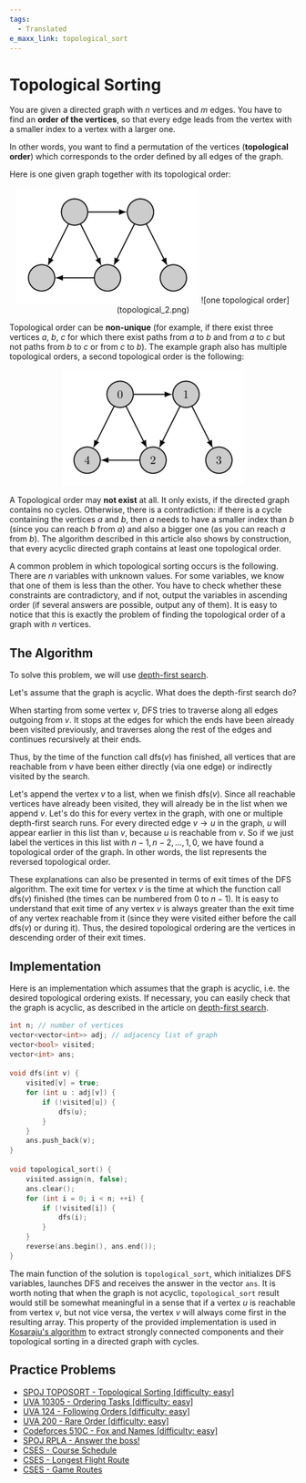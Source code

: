 ```yaml
---
tags:
  - Translated
e_maxx_link: topological_sort
---
```


# Topological Sorting

You are given a directed graph with $n$ vertices and $m$ edges.
You have to find an **order of the vertices**, so that every edge leads from the vertex with a smaller index to a vertex with a larger one.

In other words, you want to find a permutation of the vertices (**topological order**) which corresponds to the order defined by all edges of the graph.

Here is one given graph together with its topological order:

<div style="text-align: center;">
  <img src="topological_1.png" alt="example directed graph">
  ![one topological order](topological_2.png)
</div>

Topological order can be **non-unique** (for example, if there exist three vertices $a$, $b$, $c$ for which there exist paths from $a$ to $b$ and from $a$ to $c$ but not paths from $b$ to $c$ or from $c$ to $b$).
The example graph also has multiple topological orders, a second topological order is the following:
<div style="text-align: center;">
  <img src="topological_3.png" alt="second topological order">
</div>

A Topological order may **not exist** at all.
It only exists, if the directed graph contains no cycles.
Otherwise, there is a contradiction: if there is a cycle containing the vertices $a$ and $b$, then $a$ needs to have a smaller index than $b$ (since you can reach $b$ from $a$) and also a bigger one (as you can reach $a$ from $b$).
The algorithm described in this article also shows by construction, that every acyclic directed graph contains at least one topological order.

A common problem in which topological sorting occurs is the following. There are $n$ variables with unknown values. For some variables, we know that one of them is less than the other. You have to check whether these constraints are contradictory, and if not, output the variables in ascending order (if several answers are possible, output any of them). It is easy to notice that this is exactly the problem of finding the topological order of a graph with $n$ vertices.

## The Algorithm

To solve this problem, we will use [depth-first search](depth-first-search.md).

Let's assume that the graph is acyclic. What does the depth-first search do?

When starting from some vertex $v$, DFS tries to traverse along all edges outgoing from $v$.
It stops at the edges for which the ends have been already been visited previously, and traverses along the rest of the edges and continues recursively at their ends.

Thus, by the time of the function call $\text{dfs}(v)$ has finished, all vertices that are reachable from $v$ have been either directly (via one edge) or indirectly visited by the search.

Let's append the vertex $v$ to a list, when we finish $\text{dfs}(v)$. Since all reachable vertices have already been visited, they will already be in the list when we append $v$.
Let's do this for every vertex in the graph, with one or multiple depth-first search runs.
For every directed edge $v \rightarrow u$ in the graph, $u$ will appear earlier in this list than $v$, because $u$ is reachable from $v$.
So if we just label the vertices in this list with $n-1, n-2, \dots, 1, 0$, we have found a topological order of the graph.
In other words, the list represents the reversed topological order.

These explanations can also be presented in terms of exit times of the DFS algorithm.
The exit time for vertex $v$ is the time at which the function call $\text{dfs}(v)$ finished (the times can be numbered from $0$ to $n-1$).
It is easy to understand that exit time of any vertex $v$ is always greater than the exit time of any vertex reachable from it (since they were visited either before the call $\text{dfs}(v)$ or during it). Thus, the desired topological ordering are the vertices in descending order of their exit times.

## Implementation

Here is an implementation which assumes that the graph is acyclic, i.e. the desired topological ordering exists. If necessary, you can easily check that the graph is acyclic, as described in the article on [depth-first search](depth-first-search.md).

```cpp
int n; // number of vertices
vector<vector<int>> adj; // adjacency list of graph
vector<bool> visited;
vector<int> ans;

void dfs(int v) {
    visited[v] = true;
    for (int u : adj[v]) {
        if (!visited[u]) {
            dfs(u);
        }
    }
    ans.push_back(v);
}

void topological_sort() {
    visited.assign(n, false);
    ans.clear();
    for (int i = 0; i < n; ++i) {
        if (!visited[i]) {
            dfs(i);
        }
    }
    reverse(ans.begin(), ans.end());
}
```

The main function of the solution is `topological_sort`, which initializes DFS variables, launches DFS and receives the answer in the vector `ans`. It is worth noting that when the graph is not acyclic, `topological_sort` result would still be somewhat meaningful in a sense that if a vertex $u$ is reachable from vertex $v$, but not vice versa, the vertex $v$ will always come first in the resulting array. This property of the provided implementation is used in [Kosaraju's algorithm](./strongly-connected-components.md) to extract strongly connected components and their topological sorting in a directed graph with cycles.

## Practice Problems

- [SPOJ TOPOSORT - Topological Sorting [difficulty: easy]](http://www.spoj.com/problems/TOPOSORT/)
- [UVA 10305 - Ordering Tasks [difficulty: easy]](https://onlinejudge.org/index.php?option=com_onlinejudge&Itemid=8&page=show_problem&problem=1246)
- [UVA 124 - Following Orders [difficulty: easy]](https://onlinejudge.org/index.php?option=onlinejudge&page=show_problem&problem=60)
- [UVA 200 - Rare Order [difficulty: easy]](https://onlinejudge.org/index.php?option=onlinejudge&page=show_problem&problem=136)
- [Codeforces 510C - Fox and Names [difficulty: easy]](http://codeforces.com/problemset/problem/510/C)
- [SPOJ RPLA - Answer the boss!](https://www.spoj.com/problems/RPLA/)
- [CSES - Course Schedule](https://cses.fi/problemset/task/1679)
- [CSES - Longest Flight Route](https://cses.fi/problemset/task/1680)
- [CSES - Game Routes](https://cses.fi/problemset/task/1681)
